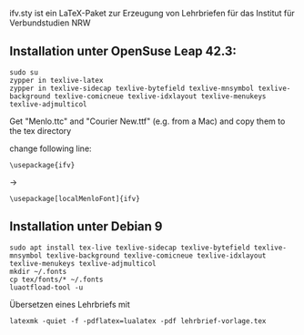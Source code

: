 
ifv.sty ist ein LaTeX-Paket zur Erzeugung von Lehrbriefen für das Institut für Verbundstudien NRW

## Installation unter OpenSuse Leap 42.3:

```
sudo su
zypper in texlive-latex
zypper in texlive-sidecap texlive-bytefield texlive-mnsymbol texlive-background texlive-comicneue texlive-idxlayout texlive-menukeys texlive-adjmulticol 
```

Get "Menlo.ttc" and "Courier New.ttf" (e.g. from a Mac) and copy them to the tex directory

change following line:

```
\usepackage{ifv}
```
->
```
\usepackage[localMenloFont]{ifv}
```

## Installation unter Debian 9
```
sudo apt install tex-live texlive-sidecap texlive-bytefield texlive-mnsymbol texlive-background texlive-comicneue texlive-idxlayout texlive-menukeys texlive-adjmulticol 
mkdir ~/.fonts
cp tex/fonts/* ~/.fonts
luaotfload-tool -u
```

Übersetzen eines Lehrbriefs mit 
```
latexmk -quiet -f -pdflatex=lualatex -pdf lehrbrief-vorlage.tex
```